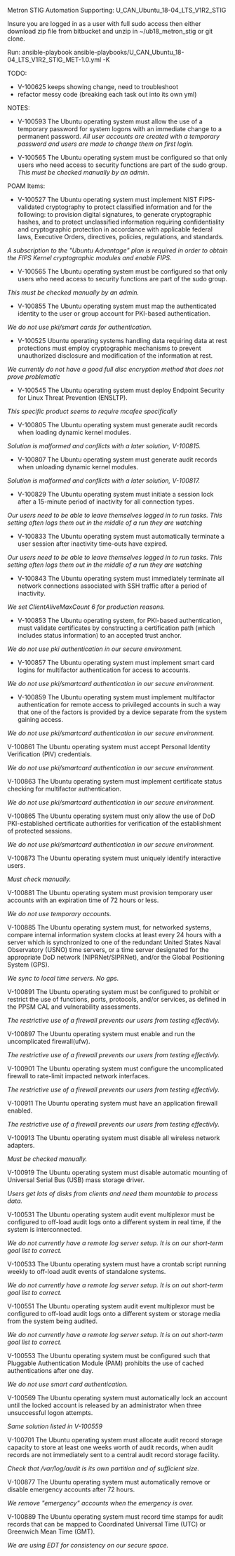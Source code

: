 Metron STIG Automation
Supporting: U_CAN_Ubuntu_18-04_LTS_V1R2_STIG

Insure you are logged in as a user with full sudo access then either download zip file from bitbucket and unzip in ~/ub18_metron_stig or git clone.

Run: ansible-playbook ansible-playbooks/U_CAN_Ubuntu_18-04_LTS_V1R2_STIG_MET-1.0.yml -K
  
TODO:
- V-100625 keeps showing change, need to troubleshoot
- refactor messy code (breaking each task out into its own yml)

NOTES:
- V-100593 The Ubuntu operating system must allow the use of a temporary password for system logons with an immediate change to a permanent password.
*All user accounts are created with a temporary password and users are made to change them on first login.*

- V-100565 The Ubuntu operating system must be configured so that only users who need access to security functions are part of the sudo group.
*This must be checked manually by an admin.*

POAM Items:
- V-100527 The Ubuntu operating system must implement NIST FIPS-validated cryptography to protect classified information and for the following: to provision digital signatures, to generate cryptographic hashes, and to protect unclassified information requiring confidentiality and cryptographic protection in accordance with applicable federal laws, Executive Orders, directives, policies, regulations, and standards.

*A subscription to the "Ubuntu Advantage" plan is required in order to obtain the FIPS Kernel cryptographic modules and enable FIPS.*

- V-100565 The Ubuntu operating system must be configured so that only users who need access to security functions are part of the sudo group.

*This must be checked manually by an admin.*

- V-100855 The Ubuntu operating system must map the authenticated identity to the user or group account for PKI-based authentication.

*We do not use pki/smart cards for authentication.*

- V-100525 Ubuntu operating systems handling data requiring data at rest protections must employ cryptographic mechanisms to prevent unauthorized disclosure and modification of the information at rest.

*We currently do not have a good full disc encryption method that does not prove problematic*

- V-100545 The Ubuntu operating system must deploy Endpoint Security for Linux Threat Prevention (ENSLTP).

*This specific product seems to require mcafee specifically*

- V-100805 The Ubuntu operating system must generate audit records when loading dynamic kernel modules.

*Solution is malformed and conflicts with a later solution, V-100815.*

- V-100807 The Ubuntu operating system must generate audit records when unloading dynamic kernel modules.

*Solution is malformed and conflicts with a later solution, V-100817.*

- V-100829 The Ubuntu operating system must initiate a session lock after a 15-minute period of inactivity for all connection types.

*Our users need to be able to leave themselves logged in to run tasks. This setting often logs them out in the middle of a run they are watching*

- V-100833 The Ubuntu operating system must automatically terminate a user session after inactivity time-outs have expired.

*Our users need to be able to leave themselves logged in to run tasks. This setting often logs them out in the middle of a run they are watching*

- V-100843 The Ubuntu operating system must immediately terminate all network connections associated with SSH traffic after a period of inactivity.

*We set ClientAliveMaxCount 6 for production reasons.*

- V-100853 The Ubuntu operating system, for PKI-based authentication, must validate certificates by constructing a certification path (which includes status information) to an accepted trust anchor.

*We do not use pki authentication in our secure environment.*

- V-100857 The Ubuntu operating system must implement smart card logins for multifactor authentication for access to accounts.

*We do not use pki/smartcard authentication in our secure environment.*

- V-100859 The Ubuntu operating system must implement multifactor authentication for remote access to privileged accounts in such a way that one of the factors is provided by a device separate from the system gaining access.

*We do not use pki/smartcard authentication in our secure environment.*

V-100861 The Ubuntu operating system must accept Personal Identity Verification (PIV) credentials.

*We do not use pki/smartcard authentication in our secure environment.*

V-100863 The Ubuntu operating system must implement certificate status checking for multifactor authentication.

*We do not use pki/smartcard authentication in our secure environment.*

V-100865 The Ubuntu operating system must only allow the use of DoD PKI-established certificate authorities for verification of the establishment of protected sessions.

*We do not use pki/smartcard authentication in our secure environment.*

V-100873 The Ubuntu operating system must uniquely identify interactive users.

*Must check manually.*

V-100881 The Ubuntu operating system must provision temporary user accounts with an expiration time of 72 hours or less.

*We do not use temporary accounts.*

V-100885 The Ubuntu operating system must, for networked systems, compare internal information system clocks at least every 24 hours with a server which is synchronized to one of the redundant United States Naval Observatory (USNO) time servers, or a time server designated for the appropriate DoD network (NIPRNet/SIPRNet), and/or the Global Positioning System (GPS).

*We sync to local time servers. No gps.*

V-100891 The Ubuntu operating system must be configured to prohibit or restrict the use of functions, ports, protocols, and/or services, as defined in the PPSM CAL and vulnerability assessments.

*The restrictive use of a firewall prevents our users from testing effectivly.*

V-100897 The Ubuntu operating system must enable and run the uncomplicated firewall(ufw).

*The restrictive use of a firewall prevents our users from testing effectivly.*

V-100901 The Ubuntu operating system must configure the uncomplicated firewall to rate-limit impacted network interfaces.

*The restrictive use of a firewall prevents our users from testing effectivly.*

V-100911 The Ubuntu operating system must have an application firewall enabled.

*The restrictive use of a firewall prevents our users from testing effectivly.*

V-100913 The Ubuntu operating system must disable all wireless network adapters.

*Must be checked manually.*

V-100919 The Ubuntu operating system must disable automatic mounting of Universal Serial Bus (USB) mass storage driver.

*Users get lots of disks from clients and need them mountable to process data.*

V-100531 The Ubuntu operating system audit event multiplexor must be configured to off-load audit logs onto a different system in real time, if the system is interconnected.

*We do not currently have a remote log server setup. It is on our short-term goal list to correct.*

V-100533 The Ubuntu operating system must have a crontab script running weekly to off-load audit events of standalone systems.

*We do not currently have a remote log server setup. It is on out short-term goal list to correct.*

V-100551 The Ubuntu operating system audit event multiplexor must be configured to off-load audit logs onto a different system or storage media from the system being audited.

*We do not currently have a remote log server setup. It is on out short-term goal list to correct.*

V-100553 The Ubuntu operating system must be configured such that Pluggable Authentication Module (PAM) prohibits the use of cached authentications after one day.

*We do not use smart card authentication.*

V-100569 The Ubuntu operating system must automatically lock an account until the locked account is released by an administrator when three unsuccessful logon attempts.

*Same solution listed in V-100559*

V-100701 The Ubuntu operating system must allocate audit record storage capacity to store at least one weeks worth of audit records, when audit records are not immediately sent to a central audit record storage facility.

*Check that /var/log/audit is its own partition and of sufficient size.*

V-100877 The Ubuntu operating system must automatically remove or disable emergency accounts after 72 hours.

*We remove "emergency" accounts when the emergency is over.*

V-100889 The Ubuntu operating system must record time stamps for audit records that can be mapped to Coordinated Universal Time (UTC) or Greenwich Mean Time (GMT).

*We are using EDT for consistency on our secure space.*
